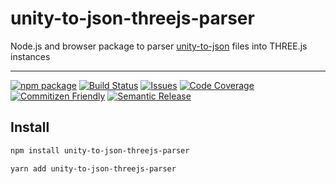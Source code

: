 # unity-to-json-threejs-parser

Node.js and browser package to parser [unity-to-json](https://github.com/filipemeneses/unity-to-json) files into THREE.js instances

---

[![npm package][npm-img]][npm-url]
[![Build Status][build-img]][build-url]
[![Issues][issues-img]][issues-url]
[![Code Coverage][codecov-img]][codecov-url]
[![Commitizen Friendly][commitizen-img]][commitizen-url]
[![Semantic Release][semantic-release-img]][semantic-release-url]


## Install

```bash
npm install unity-to-json-threejs-parser
```

```bash
yarn add unity-to-json-threejs-parser
```

[build-img]:https://github.com/filipemeneses/unity-to-json-threejs-parser/actions/workflows/release.yml/badge.svg
[build-url]:https://github.com/filipemeneses/unity-to-json-threejs-parser/actions/workflows/release.yml
[downloads-img]:https://img.shields.io/npm/dt/unity-to-json-threejs-parser
[npm-img]:https://img.shields.io/npm/v/unity-to-json-threejs-parser
[npm-url]:https://www.npmjs.com/package/unity-to-json-threejs-parser
[issues-img]:https://img.shields.io/github/issues/filipemeneses/unity-to-json-threejs-parser
[issues-url]:https://github.com/filipemeneses/unity-to-json-threejs-parser/issues
[codecov-img]:https://codecov.io/gh/filipemeneses/unity-to-json-threejs-parser/branch/main/graph/badge.svg
[codecov-url]:https://codecov.io/gh/filipemeneses/unity-to-json-threejs-parser
[semantic-release-img]:https://img.shields.io/badge/%20%20%F0%9F%93%A6%F0%9F%9A%80-semantic--release-e10079.svg
[semantic-release-url]:https://github.com/semantic-release/semantic-release
[commitizen-img]:https://img.shields.io/badge/commitizen-friendly-brightgreen.svg
[commitizen-url]:http://commitizen.github.io/cz-cli/
